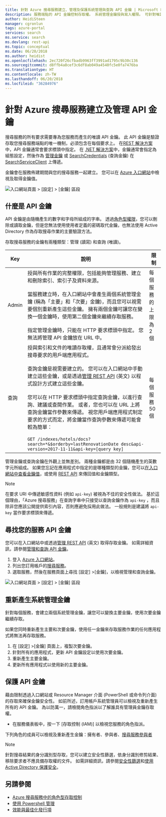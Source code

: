 ```yaml
---
title: 針對 Azure 搜尋服務建立、管理及保護系統管理與查詢 API 金鑰 | Microsoft Docs
description: 服務端點的 API 金鑰控制存取權。 系統管理金鑰授與寫入權限。 可針對唯讀存取權建立查詢金鑰。
author: HeidiSteen
manager: cgronlun
tags: azure-portal
services: search
ms.service: search
ms.devlang: rest-api
ms.topic: conceptual
ms.date: 06/20/2018
ms.author: heidist
ms.openlocfilehash: 2ec720f26cfbadb9963ff3991ad1795c9b30c136
ms.sourcegitcommit: d8ffb4a8cef3c6df8ab049a4540fc5e0fa7476ba
ms.translationtype: HT
ms.contentlocale: zh-TW
ms.lasthandoff: 06/20/2018
ms.locfileid: "36284976"
---
```

# <a name="create-and-manage-api-keys-for-an-azure-search-service"></a>針對 Azure 搜尋服務建立及管理 API 金鑰

搜尋服務的所有要求需要專為您服務而產生的唯讀 API 金鑰。 此 API 金鑰是驗證存取您搜尋服務端點的唯一機制，必須包含在每個要求上。 在[REST 解決方案](search-get-started-nodejs.md#update-the-configjs-with-your-search-service-url-and-api-key)中，API 金鑰通常會要求標頭中指定。 在 [.NET 解決方案](search-howto-dotnet-sdk.md#core-scenarios)中，金鑰通常會指定為組態設定，然後作為 [管理金鑰](https://docs.microsoft.com/dotnet/api/microsoft.azure.search.searchserviceclient.credentials) 或 [SearchCredentials](https://docs.microsoft.com/dotnet/api/microsoft.azure.search.searchserviceclient.searchcredentials) (查詢金鑰) 在 [SearchServiceClient](https://docs.microsoft.com/dotnet/api/microsoft.azure.search.searchserviceclient) 上傳遞。

金鑰會在服務佈建期間與您的搜尋服務一起建立。 您可以在 [Azure 入口網站](https://portal.azure.com)中檢視及取得金鑰值。

![入口網站頁面 > [設定] > [金鑰] 區段](media/search-manage/azure-search-view-keys.png)

## <a name="what-is-an-api-key"></a>什麼是 API 金鑰

API 金鑰是由隨機產生的數字和字母所組成的字串。 透過[角色型權限](search-security-rbac.md)，您可以刪除或讀取金鑰，但是您無法使用使用者定義的密碼取代金鑰，也無法使用 Active Directory 作為存取搜尋作業的主要驗證方法。 

存取搜尋服務的金鑰有兩種類型：管理 (讀寫) 和查詢 (唯讀)。

|Key|說明|限制|  
|---------|-----------------|------------|  
|Admin|授與所有作業的完整權限，包括能夠管理服務、建立和刪除索引、索引子及資料來源。<br /><br /> 當服務建立時，在入口網站中會產生兩個系統管理金鑰 (稱為「主要」和「次要」金鑰)，而且您可以視需要個別重新產生這些金鑰。 擁有兩個金鑰可讓您在變換一個金鑰時，使用第二個金鑰來繼續存取服務。<br /><br /> 指定管理金鑰時，只能在 HTTP 要求標頭中指定。 您無法將管理 API 金鑰放在 URL 中。|每個服務的上限為 2 個|  
|查詢|授與索引和文件的唯讀存取權，且通常會分派給發出搜尋要求的用戶端應用程式。<br /><br /> 查詢金鑰是視需要建立的。 您可以在入口網站中手動建立這些金鑰，或是透過[管理 REST API](https://docs.microsoft.com/rest/api/searchmanagement/) \(英文\) 以程式設計方式建立這些金鑰。<br /><br /> 您可以在 HTTP 要求標頭中指定查詢金鑰，以進行查詢、建議或查閱作業。 或者，您也可以在 URL 上將查詢金鑰當作參數來傳遞。 視您用戶端應用程式制定要求的方式而定，將金鑰當作查詢參數來傳遞可能會較為簡單：<br /><br /> `GET /indexes/hotels/docs?search=*&$orderby=lastRenovationDate desc&api-version=2017-11-11&api-key=[query key]`|每個服務 50 個|  

 管理金鑰或查詢金鑰在外觀上並無差別。 兩種金鑰都是由 32 個隨機產生的英數字元所組成。 如果您忘記在應用程式中指定的是哪種類型的金鑰，您可以[在入口網站中查看金鑰值](https://portal.azure.com)，或使用 [REST API](https://docs.microsoft.com/rest/api/searchmanagement/) 來傳回值和金鑰類型。  

> [!NOTE]  
>  在要求 URI 中傳遞敏感性資料 (例如 `api-key`) 被視為不佳的安全性做法。 基於這個理由，「Azure 搜尋服務」在查詢字串中只接受以查詢金鑰作為 `api-key` ，而且除非您應該公開提供索引內容，否則應避免採用此做法。 一般規則是建議將 `api-key` 當作要求標頭來傳遞。  

## <a name="find-api-keys-for-your-service"></a>尋找您的服務 API 金鑰

您可以在入口網站中或透過[管理 REST API](https://docs.microsoft.com/rest/api/searchmanagement/) \(英文\) 取得存取金鑰。 如需詳細資訊，請參閱[管理和查詢 API 金鑰](search-security-api-keys.md)。

1. 登入 [Azure 入口網站](https://portal.azure.com)。
2. 列出您訂用帳戶的[搜尋服務](https://portal.azure.com/#blade/HubsExtension/BrowseResourceBlade/resourceType/Microsoft.Search%2FsearchServices)。
3. 選取服務，然後在服務頁面上尋找 [設定] >[金鑰]，以檢視管理和查詢金鑰。

![入口網站頁面 > [設定] > [金鑰] 區段](media/search-security-overview/settings-keys.png)

## <a name="regenerate-admin-keys"></a>重新產生系統管理金鑰

針對每個服務，會建立兩個系統管理金鑰，讓您可以變換主要金鑰，使用次要金鑰繼續存取。

如果您同時重新產生主要和次要金鑰，使用任一金鑰來存取服務作業的任何應用程式將無法再存取服務。

1. 在 [設定] >[金鑰] 頁面上，複製次要金鑰。
2. 針對所有的應用程式，更新 API 金鑰設定以使用次要金鑰。
3. 重新產生主要金鑰。
4. 更新所有應用程式以使用新的主要金鑰。

## <a name="secure-api-keys"></a>保護 API 金鑰
藉由限制透過入口網站或 Resource Manager 介面 (PowerShell 或命令列介面) 的存取來確保金鑰安全性。 如前所述，訂用帳戶系統管理員可以檢視及重新產生所有的 API 金鑰。 為以防萬一，請檢閱角色指派以了解誰具有管理員金鑰存取權。

+ 在服務儀表板中，按一下 [存取控制 (IAM)] 以檢視您服務的角色指派。

下列角色的成員可以檢視及重新產生金鑰：擁有者、參與者、[搜尋服務參與者](https://docs.microsoft.com/azure/role-based-access-control/built-in-roles#search-service-contributor)

> [!Note]
> 針對搜尋結果的身分識別型存取，您可以建立安全性篩選，依身分識別修剪結果、移除要求者不應具備存取權的文件。 如需詳細資訊，請參閱[安全性篩選](search-security-trimming-for-azure-search.md)和[使用 Active Directory 保護安全](search-security-trimming-for-azure-search-with-aad.md)。

## <a name="see-also"></a>另請參閱

+ [Azure 搜尋服務中的角色型存取控制](search-security-rbac.md)
+ [使用 Powershell 管理](search-manage-powershell.md) 
+ [效能與最佳化發行項](search-performance-optimization.md)